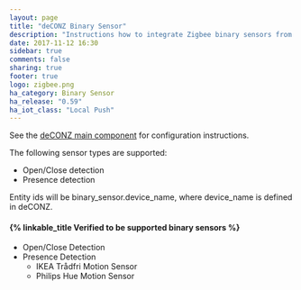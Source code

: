 ```yaml
---
layout: page
title: "deCONZ Binary Sensor"
description: "Instructions how to integrate Zigbee binary sensors from deCONZ into Home Assistant."
date: 2017-11-12 16:30
sidebar: true
comments: false
sharing: true
footer: true
logo: zigbee.png
ha_category: Binary Sensor
ha_release: "0.59"
ha_iot_class: "Local Push"
---
```


See the [deCONZ main component](/components/deconz/) for configuration instructions.

The following sensor types are supported:

 * Open/Close detection
 * Presence detection

Entity ids will be binary_sensor.device_name, where device_name is defined in deCONZ.

#### {% linkable_title Verified to be supported binary sensors %}

- Open/Close Detection
- Presence Detection
  - IKEA Trådfri Motion Sensor
  - Philips Hue Motion Sensor
